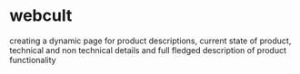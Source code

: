 # webcult
creating a  dynamic page for product descriptions, current state of product, technical and non technical details and full fledged description of product functionality
